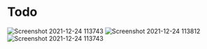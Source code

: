 # Todo
![Screenshot 2021-12-24 113743](https://user-images.githubusercontent.com/86124070/147323453-ff031e5c-fec6-48c2-9351-69c3c2908b75.jpg)
![Screenshot 2021-12-24 113812](https://user-images.githubusercontent.com/86124070/147323465-02db5b10-2fe4-48d4-a0ee-ba14704ca9a9.jpg)
![Screenshot 2021-12-24 113743](https://user-images.githubusercontent.com/86124070/147323478-47c66e60-23e7-46b6-a8fa-f61eee2809d2.jpg)
